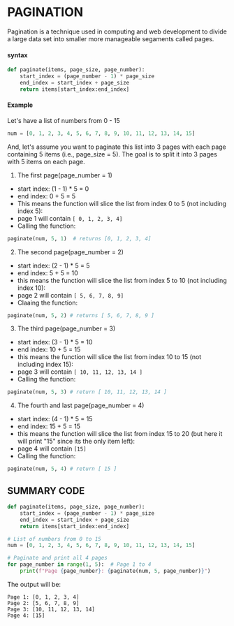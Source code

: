 # PAGINATION

Pagination is a technique used in computing and web development to divide a large data set into smaller more manageable segaments called pages.

#### syntax
```python
def paginate(items, page_size, page_number):
    start_index = (page_number - 1) * page_size
    end_index = start_index + page_size
    return items[start_index:end_index]
```

#### Example

Let's have a list of numbers from 0 - 15
```python
num = [0, 1, 2, 3, 4, 5, 6, 7, 8, 9, 10, 11, 12, 13, 14, 15]
```
And, let's assume you want to paginate this list into 3 pages with each page containing 5 items (i.e., page_size = 5).
The goal is to split it into 3 pages with 5 items on each page.

1. The first page(page_number = 1)
+ start index: (1 - 1) * 5 = 0
+ end index: 0 + 5 = 5
+ This means the function will slice the list from index 0 to 5 (not including index 5):
+ page 1 will contain ```[ 0, 1, 2, 3, 4]```
+ Calling the function:
```python
paginate(num, 5, 1)  # returns [0, 1, 2, 3, 4]
```

2. The second page(page_number = 2)
+ start index: (2 - 1) * 5 = 5
+ end index: 5 + 5 = 10
+ this means the function will slice the list from index 5 to 10 (not including index 10):
+ page 2 will contain ```[ 5, 6, 7, 8, 9]```
+ Claaing the function:
```python
paginate(num, 5, 2) # returns [ 5, 6, 7, 8, 9 ]
```

3. The third page(page_number  = 3)
+ start index: (3 - 1) * 5 = 10
+ end index: 10 + 5 = 15
+ this means the function will slice the list from index 10 to 15 (not including index 15):
+ page 3 will contain ```[ 10, 11, 12, 13, 14 ]```
+ Calling the function:
```python
paginate(num, 5, 3) # return [ 10, 11, 12, 13, 14 ]
```

4. The fourth and last page(page_number = 4)
+ start index: (4 - 1) * 5 = 15
+ end index: 15 + 5 = 15
+ this means the function will slice the list from index 15 to 20 (but here it will print "15" since its the only item left):
+ page 4 will contain ```[15]```
+ Calling the function:
```python
paginate(num, 5, 4) # return [ 15 ]
```

## SUMMARY CODE

```python
def paginate(items, page_size, page_number):
    start_index = (page_number - 1) * page_size
    end_index = start_index + page_size
    return items[start_index:end_index]

# List of numbers from 0 to 15
num = [0, 1, 2, 3, 4, 5, 6, 7, 8, 9, 10, 11, 12, 13, 14, 15]

# Paginate and print all 4 pages
for page_number in range(1, 5):  # Page 1 to 4
    print(f"Page {page_number}: {paginate(num, 5, page_number)}")
```
The output will be:
```less
Page 1: [0, 1, 2, 3, 4]
Page 2: [5, 6, 7, 8, 9]
Page 3: [10, 11, 12, 13, 14]
Page 4: [15]
```
